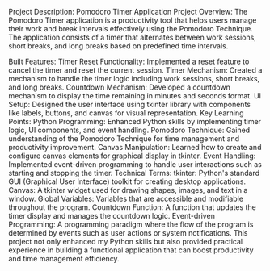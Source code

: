 Project Description: Pomodoro Timer Application
Project Overview:
The Pomodoro Timer application is a productivity tool that helps users manage their work and break intervals effectively using the Pomodoro Technique. The application consists of a timer that alternates between work sessions, short breaks, and long breaks based on predefined time intervals.

Built Features:
Timer Reset Functionality: Implemented a reset feature to cancel the timer and reset the current session.
Timer Mechanism: Created a mechanism to handle the timer logic including work sessions, short breaks, and long breaks.
Countdown Mechanism: Developed a countdown mechanism to display the time remaining in minutes and seconds format.
UI Setup: Designed the user interface using tkinter library with components like labels, buttons, and canvas for visual representation.
Key Learning Points:
Python Programming: Enhanced Python skills by implementing timer logic, UI components, and event handling.
Pomodoro Technique: Gained understanding of the Pomodoro Technique for time management and productivity improvement.
Canvas Manipulation: Learned how to create and configure canvas elements for graphical display in tkinter.
Event Handling: Implemented event-driven programming to handle user interactions such as starting and stopping the timer.
Technical Terms:
tkinter: Python's standard GUI (Graphical User Interface) toolkit for creating desktop applications.
Canvas: A tkinter widget used for drawing shapes, images, and text in a window.
Global Variables: Variables that are accessible and modifiable throughout the program.
Countdown Function: A function that updates the timer display and manages the countdown logic.
Event-driven Programming: A programming paradigm where the flow of the program is determined by events such as user actions or system notifications.
This project not only enhanced my Python skills but also provided practical experience in building a functional application that can boost productivity and time management efficiency.
